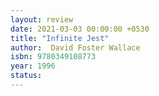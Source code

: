 ```yaml
---
layout: review
date: 2021-03-03 00:00:00 +0530
title: "Infinite Jest"
author:  David Foster Wallace
isbn: 9780349108773
year: 1996
status:    
---
```

